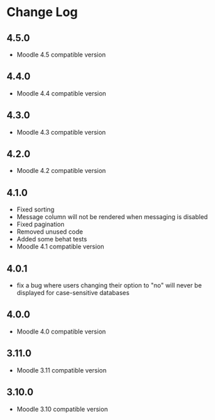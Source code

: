 # Change Log

## 4.5.0
* Moodle 4.5 compatible version

## 4.4.0
* Moodle 4.4 compatible version

## 4.3.0
* Moodle 4.3 compatible version

## 4.2.0
* Moodle 4.2 compatible version

## 4.1.0
* Fixed sorting
* Message column will not be rendered when messaging is disabled
* Fixed pagination
* Removed unused code
* Added some behat tests
* Moodle 4.1 compatible version

## 4.0.1
* fix a bug where users changing their option to "no" will never be displayed for case-sensitive databases

## 4.0.0
* Moodle 4.0 compatible version

## 3.11.0
* Moodle 3.11 compatible version

## 3.10.0
* Moodle 3.10 compatible version